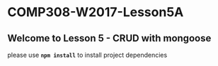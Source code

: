 # COMP308-W2017-Lesson5A

## Welcome to Lesson 5 - CRUD with mongoose

please use **`npm install`** to install project dependencies
